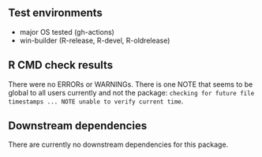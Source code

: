 ## Test environments
* major OS tested (gh-actions)
* win-builder (R-release, R-devel, R-oldrelease)

## R CMD check results
There were no ERRORs or WARNINGs. There is one NOTE that seems to be global to all users currently and not the package: `checking for future file timestamps ... NOTE unable to verify current time`.

## Downstream dependencies
There are currently no downstream dependencies for this package.

